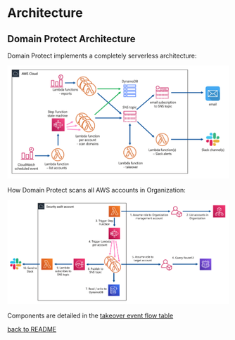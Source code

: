 # Architecture

## Domain Protect Architecture
Domain Protect implements a completely serverless architecture:

![Alt text](images/domain-protect.png?raw=true "Domain Protect architecture")

How Domain Protect scans all AWS accounts in Organization:

![Alt text](images/multi-account.png?raw=true "Multi account setup")

Components are detailed in the [takeover event flow table](automated-takeover.md)

[back to README](../README.md)